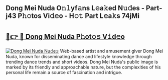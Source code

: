 ## Dong Mei Nuda O𝚗𝚕yf𝚊ns L𝚎a𝚔ed N𝚞𝚍es - Part-j43 P𝚑𝚘tos Vi𝚍𝚎o - H𝚘𝚝 Part L𝚎a𝚔s 74jMi

# <h2><a href="http://kf8w3bg.oniu.top/?m=Dong+Mei+Nuda">🔗👉 🔴 Dong Mei Nuda P𝚑ot𝚘𝚜 V𝚒d𝚎o</a></h2>

[![Dong Mei Nuda Nu𝚍e𝚜](https://i.imgur.com/0qMVB7G.gif)](http://kf8w3bg.oniu.top/?m=Dong+Mei+Nuda)
Web-based artist and amusement giver Dong Mei Nuda, known for disseminating dance and lifestyle knowledge through trending dance trends and short videos. Dong Mei Nuda's public image is marked by its friendly and approachable nature, but the complexities of his personal life remain a source of fascination and intrigue.  
